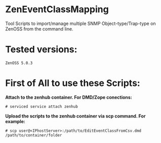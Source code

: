 # ZenEventClassMapping
Tool Scripts to import/manage multiple SNMP Object-type/Trap-type on ZenOSS from the command line.

# Tested versions:

    ZenOSS 5.0.3

# First of All to use these Scripts:

<b>    Attach to the zenhub container.
    For DMD/Zope conections: </b>
    
    # serviced service attach zenhub

<b>    Upload the scripts to the zenhub container via scp command. For example:</b>

	# scp user@<IPhostServer>:/path/to/EditEventClassFromCsv.dmd /path/to/container/folder

